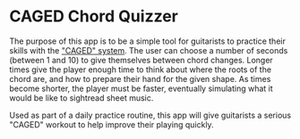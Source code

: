 # CAGED Chord Quizzer

The purpose of this app is to be a simple tool for guitarists to practice their skills with the ["CAGED" system](https://www.pickupmusic.com/blog/what-is-the-caged-system). The user can choose a number of seconds (between 1 and 10) to give themselves between chord changes. Longer times give the player enough time to think about where the roots of the chord are, and how to prepare their hand for the given shape. As times become shorter, the player must be faster, eventually simulating what it would be like to sightread sheet music. 

Used as part of a daily practice routine, this app will give guitarists a serious "CAGED" workout to help improve their playing quickly. 